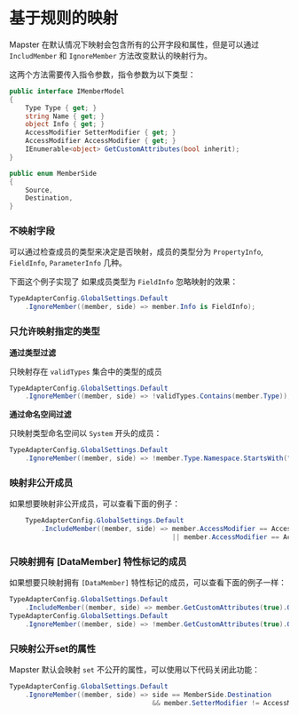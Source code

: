 # 基于规则的映射

Mapster 在默认情况下映射会包含所有的公开字段和属性，但是可以通过 `IncludMember` 和 `IgnoreMember` 方法改变默认的映射行为。

这两个方法需要传入指令参数，指令参数为以下类型：

```csharp
public interface IMemberModel
{
    Type Type { get; }
    string Name { get; }
    object Info { get; }
    AccessModifier SetterModifier { get; }
    AccessModifier AccessModifier { get; }
    IEnumerable<object> GetCustomAttributes(bool inherit);
}

public enum MemberSide
{
    Source,
    Destination,
}
```

### 不映射字段

可以通过检查成员的类型来决定是否映射，成员的类型分为  `PropertyInfo`, `FieldInfo`, `ParameterInfo` 几种。

下面这个例子实现了 如果成员类型为 `FieldInfo` 忽略映射的效果：

```csharp
TypeAdapterConfig.GlobalSettings.Default
    .IgnoreMember((member, side) => member.Info is FieldInfo);
```

### 只允许映射指定的类型

**通过类型过滤**

只映射存在 `validTypes` 集合中的类型的成员

```csharp
TypeAdapterConfig.GlobalSettings.Default
    .IgnoreMember((member, side) => !validTypes.Contains(member.Type));
```
**通过命名空间过滤**

只映射类型命名空间以 `System` 开头的成员：

```csharp
TypeAdapterConfig.GlobalSettings.Default
    .IgnoreMember((member, side) => !member.Type.Namespace.StartsWith("System"));
```

### 映射非公开成员

如果想要映射非公开成员，可以查看下面的例子：

```csharp
    TypeAdapterConfig.GlobalSettings.Default
        .IncludeMember((member, side) => member.AccessModifier == AccessModifier.Internal 
                                         || member.AccessModifier == AccessModifier.ProtectedInternal);
```

### 只映射拥有 [DataMember] 特性标记的成员

如果想要只映射拥有 `[DataMember]` 特性标记的成员，可以查看下面的例子一样：

```csharp
TypeAdapterConfig.GlobalSettings.Default
    .IncludeMember((member, side) => member.GetCustomAttributes(true).OfType<DataMemberAttribute>().Any());
TypeAdapterConfig.GlobalSettings.Default
    .IgnoreMember((member, side) => !member.GetCustomAttributes(true).OfType<DataMemberAttribute>().Any());
```

### 只映射公开set的属性

Mapster 默认会映射 `set` 不公开的属性，可以使用以下代码关闭此功能：

```csharp
TypeAdapterConfig.GlobalSettings.Default
    .IgnoreMember((member, side) => side == MemberSide.Destination
                                    && member.SetterModifier != AccessModifier.Public);
```
